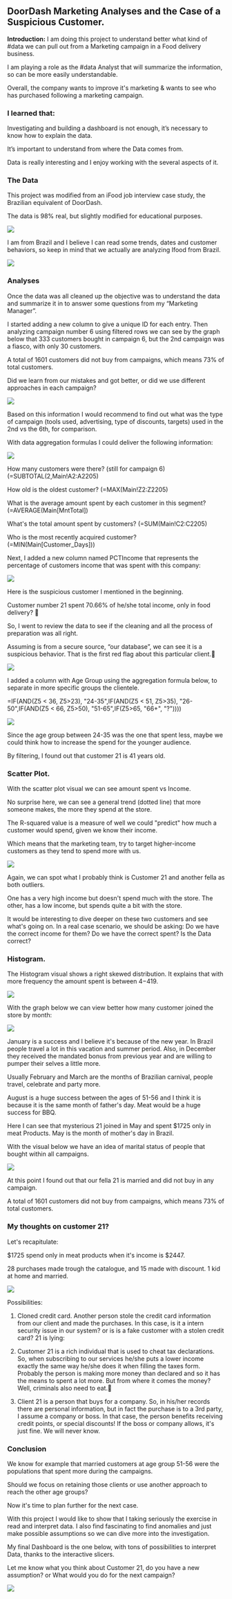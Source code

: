 ## DoorDash Marketing Analyses and the Case of a Suspicious Customer.

**Introduction:** I am doing this project to understand better what kind of #data we can pull out from a Marketing campaign in a Food delivery business.

I am playing a role as the #data Analyst that will summarize the information, so can be more easily understandable.

Overall, the company wants to improve it's marketing & wants to see who has purchased following a marketing campaign.

### I learned that:

Investigating and building a dashboard is not enough, it’s necessary to know how to explain the data.

It’s important to understand from where the Data comes from.

Data is really interesting and I enjoy working with the several aspects of it.

###  The Data

This project was modified from an iFood job interview case study, the Brazilian equivalent of DoorDash.

The data is 98% real, but slightly modified for educational purposes. 

<img src="images/1671479605588.png?raw=true"/>

I am from Brazil and I believe I can read some trends, dates and customer behaviors, so keep in mind that we actually are analyzing Ifood from Brazil.


<img src="images/1671479674361.jpg?raw=true"/>

###  Analyses

Once the data was all cleaned up the objective was to understand the data and summarize it in to answer some questions from my “Marketing Manager”.

I started adding a new column to give a unique ID for each entry. Then analyzing campaign number 6 using filtered rows we can see by the graph below that 333 customers bought in campaign 6, but the 2nd campaign was a fiasco, with only 30 customers.


A total of 1601 customers did not buy from campaigns, which means 73% of total customers.


Did we learn from our mistakes and got better, or did we use different approaches in each campaign?


<img src="images/1671479947875.png?raw=true"/>

Based on this information I would recommend to find out what was the type of campaign (tools used, advertising, type of discounts, targets) used in the 2nd vs the 6th, for comparison.

With data aggregation formulas I could deliver the following information:

<img src="images/1671480085486.png?raw=true"/>

How many customers were there? (still for campaign 6)(=SUBTOTAL(2,Main!A2:A2205) 

How old is the oldest customer? (=MAX(Main!Z2:Z2205)

What is the average amount spent by each customer in this segment? (=AVERAGE(Main[MntTotal])

What's the total amount spent by customers? (=SUM(Main!C2:C2205)

Who is the most recently acquired customer? (=MIN(Main[Customer_Days]))

Next, I added a new column named PCTIncome that represents the percentage of customers income that was spent with this company:

<img src="images/1671480211950.png?raw=true"/>

Here is the suspicious customer I mentioned in the beginning.

Customer number 21 spent 70.66% of he/she total income, only in food delivery? 🤷

So, I went to review the data to see if the cleaning and all the process of preparation was all right.

Assuming is from a secure source, “our database”, we can see it is a suspicious behavior. That is the first red flag about this particular client.👀

<img src="images/1671480323824.gif?raw=true"/>

I added a column with Age Group using the aggregation formula below, to separate in more specific groups the clientele.

=IF(AND(Z5 < 36, Z5>23), "24-35",IF(AND(Z5 < 51, Z5>35), "26-50",IF(AND(Z5 < 66, Z5>50), "51-65",IF(Z5>65, "66+", "?"))))

<img src="images/1671480424660.png?raw=true"/>

Since the age group between 24-35 was the one that spent less, maybe we could think how to increase the spend for the younger audience.

By filtering, I found out that customer 21 is 41 years old.

###  Scatter Plot.

With the scatter plot visual we can see amount spent vs Income.

No surprise here, we can see a general trend (dotted line) that more someone makes, the more they spend at the store.

The R-squared value is a measure of well we could "predict" how much a customer would spend, given we know their income.

Which means that the marketing team, try to target higher-income customers as they tend to spend more with us.

<img src="images/1671480577769.png?raw=true"/>

Again, we can spot what I probably think is Customer 21 and another fella as both outliers.

One has a very high income but doesn't spend much with the store. The other, has a low income, but spends quite a bit with the store.

It would be interesting to dive deeper on these two customers and see what's going on. In a real case scenario, we should be asking: Do we have the correct income for them? Do we have the correct spent? Is the Data correct?

###  Histogram.

The Histogram visual shows a right skewed distribution. It explains that with more frequency the amount spent is between $4 -$419.

<img src="images/1671480424660.png?raw=true"/>

With the graph below we can view better how many customer joined the store by month:

<img src="images/1671483132209.png?raw=true"/>


January is a success and I believe it's because of the new year. In Brazil people travel a lot in this vacation and summer period. Also, in December they received the mandated bonus from previous year and are willing to pumper their selves a little more.


Usually February and March are the months of Brazilian carnival, people travel, celebrate and party more.

August is a huge success between the ages of 51-56 and I think it is because it is the same month of father's day. Meat would be a huge success for BBQ.

Here I can see that mysterious 21 joined in May and spent $1725 only in meat Products. May is the month of mother's day in Brazil.

With the visual below we have an idea of marital status of people that bought within all campaigns.

<img src="images/1671484277886.png?raw=true"/>

At this point I found out that our fella 21 is married and did not buy in any campaign.

A total of 1601 customers did not buy from campaigns, which means 73% of total customers.

###  My thoughts on customer 21?

Let's recapitulate:

$1725 spend only in meat products when it's income is $2447.

28 purchases made trough the catalogue, and 15 made with discount. 1 kid at home and married.

<img src="images/1671484565591.jpg?raw=true"/>

Possibilities:

1. Cloned credit card.
Another person stole the credit card information from our client and made the purchases. In this case, is it a intern security issue in our system? or is is a fake customer with a stolen credit card?
21 is lying:

2. Customer 21 is a rich individual that is used to cheat tax declarations. So, when subscribing to our services he/she puts a lower income exactly the same way he/she does it when filling the taxes form.
Probably the person is making more money than declared and so it has the means to spent a lot more. But from where it comes the money? Well, criminals also need to eat.🍕

3. Client 21 is a person that buys for a company.
So, in his/her records there are personal information, but in fact the purchase is to a 3rd party, I assume a company or boss. In that case, the person benefits receiving credit points, or special discounts! If the boss or company allows, it's just fine. We will never know.

###  Conclusion

We know for example that married customers at age group 51-56 were the populations that spent more during the campaigns.

Should we focus on retaining those clients or use another approach to reach the other age groups?


Now it's time to plan further for the next case.


With this project I would like to show that I taking seriously the exercise in read and interpret data. I also find fascinating to find anomalies and just make possible assumptions so we can dive more into the investigation.


My final Dashboard is the one below, with tons of possibilities to interpret Data, thanks to the interactive slicers.


Let me know what you think about Customer 21, do you have a new assumption?
or
What would you do for the next campaign?

<img src="images/1671485411500.png?raw=true"/>



